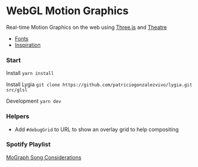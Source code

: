 # WebGL Motion Graphics

Real-time Motion Graphics on the web using [Three.js](https://threejs.org/) and [Theatre](https://www.theatrejs.com/)

- [Fonts](fonts.md)
- [Inspiration](inspiration.md)

### Start

Install
`yarn install`

Install Lygia
`git clone https://github.com/patriciogonzalezvivo/lygia.git src/glsl`

Development
`yarn dev`

### Helpers

- Add `#debugGrid` to URL to show an overlay grid to help compositing

### Spotify Playlist

[MoGraph Song Considerations](https://open.spotify.com/playlist/7dNOJW5B1XYWFM1rMGRRsf?si=d2ed4f4b48854e52)
